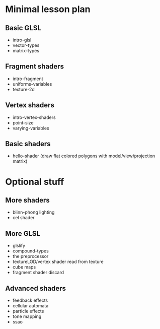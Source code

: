 # Minimal lesson plan

## Basic GLSL

* intro-glsl
* vector-types
* matrix-types

## Fragment shaders

* intro-fragment
* uniforms-variables
* texture-2d

## Vertex shaders

* intro-vertex-shaders
* point-size
* varying-variables

## Basic shaders

* hello-shader (draw flat colored polygons with model/view/projection matrix)

# Optional stuff

## More shaders

* blinn-phong lighting
* cel shader

## More GLSL

* glslify
* compound-types
* the preprocessor
* textureLOD/vertex shader read from texture
* cube maps
* fragment shader discard

## Advanced shaders

* feedback effects
* cellular automata
* particle effects
* tone mapping
* ssao